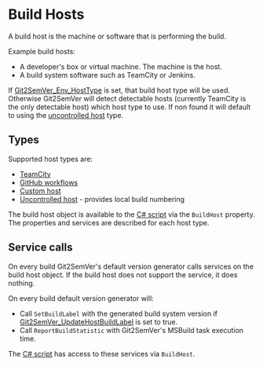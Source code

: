 ﻿---
uid: build-hosts
---

# Build Hosts

A build host is the machine or software that is performing the build.

Example build hosts:

* A developer's box or virtual machine. The machine is the host.
* A build system software such as TeamCity or Jenkins.

If [Git2SemVer_Env_HostType](xref:msbuild-properties##inputs) is set, that build host type will be used.
Otherwise Git2SemVer will detect detectable hosts (currently TeamCity is the only detectable host) which host type to use.
If non found it will default to using the [uncontrolled host](xrf:uncontrolled-host) type.

## Types

Supported host types are:

* [TeamCity](xrf:teamcity)
* [GitHub workflows](xrf:github-workflows)
* [Custom host](xrf:custom-host)
* [Uncontrolled host](xrf:uncontrolled-host) - provides local build numbering

The build host object is available to the [C# script](xref:csharp-script) via the `BuildHost` property. The properties and services are described for each host type.

## Service calls

On every build Git2SemVer's default version generator calls services on the build host object.
If the build host does not support the service, it does nothing.

On every build default version generator will:

* Call `SetBuildLabel` with the generated build system version if [Git2SemVer_UpdateHostBuildLabel](xref:msbuild-properties##inputs) is set to true.
* Call `ReportBuildStatistic` with Git2SemVer's MSBuild task execution time.

The [C# script](xref:csharp-script) has access to these services via `BuildHost`.